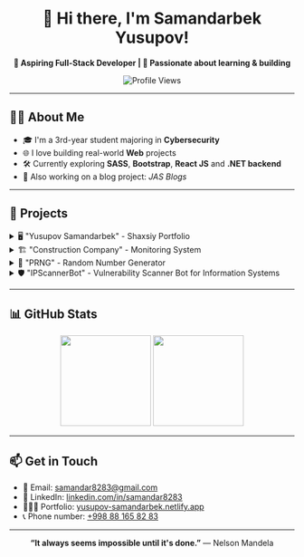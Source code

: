 <h1 align="center">👋 Hi there, I'm Samandarbek Yusupov!</h1>

<p align="center">
  <b>🚀 Aspiring Full-Stack Developer | 🎯 Passionate about learning & building</b>
</p>

<p align="center">
  <img src="https://komarev.com/ghpvc/?username=samandar8283&label=Profile%20views&color=0e75b6&style=flat" alt="Profile Views" />
</p>

---

## 👨‍💻 About Me

- 🎓 I'm a 3rd-year student majoring in **Cybersecurity**
- 🌐 I love building real-world **Web** projects
- 🛠️ Currently exploring **SASS**, **Bootstrap**, **React JS** and **.NET backend**
- 📝 Also working on a blog project: *JAS Blogs*

---

## 💼 Projects

<details>
  <summary>🖥️ "Yusupov Samandarbek" - Shaxsiy Portfolio</summary>
  <ul>
    <li>Showcasing my projects, technical skills, and blog posts in web development.</li>
    <li><strong>🛠️ Technologies:</strong>
      <ul>
        <li>HTML, CSS, JavaScript</li>
        <li>Bootstrap, Sass</li>
        <li>Git, GitHub, Netlify</li>
      </ul>
    </li>
    <li><a href="https://yusupov-samandarbek.netlify.app">🌐 Visit website</a></li>
  </ul>
</details>

<details>
  <summary>🏗️ "Construction Company" - Monitoring System</summary>
  <ul>
    <li>A desktop application for monitoring construction company activities.</li>
    <li><strong>🛠️ Technologies used:</strong>
      <ul>
        <li>🖥️ UI: Windows Forms (.NET Framework)</li>
        <li>👨‍💻 Programming Language: C#</li>
        <li>🗄️ Database: Microsoft SQL Server</li>
        <li>🔐 Custom Authentication system</li>
        <li>🔧 Git & GitHub for version control</li>
      </ul>
    </li>
    <li><a href="https://github.com/samandar8283/Construction_Company">📂 Visit repository</a></li>
  </ul>
</details>

<details>
  <summary>🎲 "PRNG" - Random Number Generator</summary>
  <ul>
    <li>A project focused on creating pseudo-random number generators using various mathematical algorithms on the Arduino platform.</li>
    <li><strong>🛠️ Technologies used:</strong>
      <ul>
        <li>🖥️ IDE: Arduino</li>
        <li>👨‍💻 Programming Language: C++</li>
        <li>📟 Simulator: Tinkercad</li>
        <li>🔧 Git & GitHub for version control</li>
      </ul>
    </li>
    <li><a href="https://www.tinkercad.com/things/hICXAOyO9nS-pseudorandomnumbergenerator">🔗 Visit Tinkercad project</a></li>
  </ul>
</details>

<details>
  <summary>🛡️ "IPScannerBot" - Vulnerability Scanner Bot for Information Systems</summary>
  <ul>
    <li>This project helps users automatically scan and detect vulnerabilities in networks and web applications. It integrates with powerful tools like <code>Nmap</code>, <code>SQLmap</code>, and <code>Nikto</code>, providing a simple interactive terminal interface.</li>
    <li><strong>🛠️ Technologies used:</strong>
      <ul>
        <li>🖥️ OS: Linux Ubuntu</li>
        <li>👨‍💻 Programming Language: Python</li>
        <li>📟 Tools: Nmap, SQLmap, Nikto</li>
        <li>🔧 Git & GitHub for version control</li>
      </ul>
    </li>
    <li><a href="https://github.com/samandar8283/IPScannerBot">📂 Visit repository</a></li>
  </ul>
</details>

---

## 📊 GitHub Stats

<p align="center">
  <img src="https://github-readme-stats.vercel.app/api?username=samandar8283&show_icons=true&theme=radical" height="160"/>
  <img src="https://github-readme-stats.vercel.app/api/top-langs/?username=samandar8283&layout=compact&theme=radical" height="160"/>
</p>

---

## 📫 Get in Touch

- 📧 Email: <a href="mailto:samandar8283@gmail.com">samandar8283@gmail.com</a>
- 🔗 LinkedIn: [linkedin.com/in/samandar8283](https://linkedin.com/in/samandar8283)
- 🙍🏼‍♂️ Portfolio: [yusupov-samandarbek.netlify.app](https://yusupov-samandarbek.netlify.app)
- 📞 Phone number: <a href="tel: +998881658283">+998 88 165 82 83</a>

---

<p align="center">
  <b>“It always seems impossible until it's done.”</b> — Nelson Mandela
</p>
